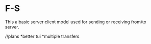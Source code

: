 # F-S
This a basic server client model used for sending or receiving from/to server.

//plans
*better tui
*multiple transfers
